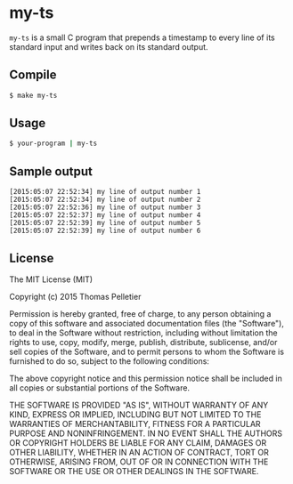 # my-ts

`my-ts` is a small C program that prepends a timestamp to every line of its standard
input and writes back on its standard output.

## Compile

```bash
$ make my-ts
```

## Usage

```bash
$ your-program | my-ts
```

## Sample output

```
[2015:05:07 22:52:34] my line of output number 1
[2015:05:07 22:52:34] my line of output number 2
[2015:05:07 22:52:36] my line of output number 3
[2015:05:07 22:52:37] my line of output number 4
[2015:05:07 22:52:39] my line of output number 5
[2015:05:07 22:52:39] my line of output number 6
```

## License

The MIT License (MIT)

Copyright (c) 2015 Thomas Pelletier

Permission is hereby granted, free of charge, to any person obtaining a copy
of this software and associated documentation files (the "Software"), to deal
in the Software without restriction, including without limitation the rights
to use, copy, modify, merge, publish, distribute, sublicense, and/or sell
copies of the Software, and to permit persons to whom the Software is
furnished to do so, subject to the following conditions:

The above copyright notice and this permission notice shall be included in
all copies or substantial portions of the Software.

THE SOFTWARE IS PROVIDED "AS IS", WITHOUT WARRANTY OF ANY KIND, EXPRESS OR
IMPLIED, INCLUDING BUT NOT LIMITED TO THE WARRANTIES OF MERCHANTABILITY,
FITNESS FOR A PARTICULAR PURPOSE AND NONINFRINGEMENT. IN NO EVENT SHALL THE
AUTHORS OR COPYRIGHT HOLDERS BE LIABLE FOR ANY CLAIM, DAMAGES OR OTHER
LIABILITY, WHETHER IN AN ACTION OF CONTRACT, TORT OR OTHERWISE, ARISING FROM,
OUT OF OR IN CONNECTION WITH THE SOFTWARE OR THE USE OR OTHER DEALINGS IN
THE SOFTWARE.
